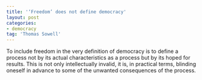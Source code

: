 ```yaml
---
title: '‘Freedom’ does not define democracy'
layout: post
categories:
- democracy
tag: 'Thomas Sowell'
---
```


To include freedom in the very definition of democracy is to define a process not by its actual characteristics as a process but by its hoped for results. This is not only intellectually invalid, it is, in practical terms, blinding oneself in advance to some of the unwanted consequences of the process.